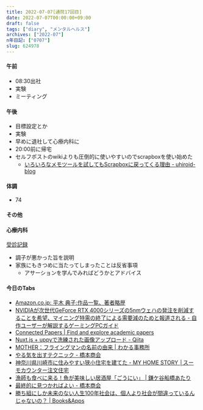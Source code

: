 ```yaml
---
title: 2022-07-07[通院17回目]
date: 2022-07-07T00:00:00+09:00
draft: false
tags: ["diary", "メンタルヘルス"]
archives: ["2022-07"]
n年日記: ["0707"]
slug: 624978
---
```

#### 午前
- 08:30出社
- 実験
- ミーティング
#### 午後
- 目標設定とか
- 実験
- 早めに退社して心療内科に
- 20:00前に帰宅
- セルフポストのwikiよりも圧倒的に使いやすいのでscrapboxを使い始めた
  - [いろいろなメモツールを試してもScrapboxに戻ってくる理由 - uhiroid-blog](https://uhiroid-blog.com/entry/2022/06/26/144542)
#### 体調
- 74
#### その他
#### 心療内科
[受診記録](https://scrapbox.io/sk85/心療内科_2022%2F7%2F7)
- 調子が悪かった旨を説明
- 家族にもきつめに当たってしまったことは反省事項
  - アサーションを学んでみればどうかとアドバイス
#### 今日のTabs
- [Amazon.co.jp: 平木 典子:作品一覧、著者略歴](https://www.amazon.co.jp/kindle-dbs/entity/author/B001I7GYD6?_encoding=UTF8&offset=0&pageSize=12&searchAlias=stripbooks&sort=author-sidecar-rank&page=1&langFilter=default#formatSelectorHeader)
- [NVIDIAが次世代GeForce RTX 4000シリーズの5nmウェハの発注を削減することを希望、マイニング特需の終了による需要減のためと報道される - 自作ユーザーが解説するゲーミングPCガイド](https://g-pc.info/archives/26133/)
- [Connected Papers | Find and explore academic papers](https://www.connectedpapers.com/)
- [Nuxt.js + uppyで洗練された画像アップロード - Qiita](https://qiita.com/reireias/items/d84b51acda1df792ac0e)
- [MOTHER：フライングマンの名前の由来 | わかる事務所](https://wakaru-office.com/news/mother%ef%bc%9a%e3%83%95%e3%83%a9%e3%82%a4%e3%83%b3%e3%82%b0%e3%83%9e%e3%83%b3%e3%81%ae%e5%90%8d%e5%89%8d%e3%81%ae%e7%94%b1%e6%9d%a5/)
- [やる気を出すテクニック - 橋本商会](https://scrapbox.io/shokai/%E3%82%84%E3%82%8B%E6%B0%97%E3%82%92%E5%87%BA%E3%81%99%E3%83%86%E3%82%AF%E3%83%8B%E3%83%83%E3%82%AF)
- [神奈川県川崎市に住みやすい狭小住宅を建てた - MY HOME STORY │スーモカウンター注文住宅](https://www.suumocounter.jp/chumon/report/jitsurei/entry/2022/07/05/103000)
- [漁師も食べに来る！魚が美味しい居酒屋「ごうにい」 | 鎌ケ谷船橋あたり](https://atari-kamafuna.com/2018/06/08/gr_syurakuba52/)
- [最終的に見つかればよい - 橋本商会](https://scrapbox.io/shokai/%E6%9C%80%E7%B5%82%E7%9A%84%E3%81%AB%E8%A6%8B%E3%81%A4%E3%81%8B%E3%82%8C%E3%81%B0%E3%82%88%E3%81%84)
- [勝ち組にしか未来のない人生100年社会は、個人より社会が間違っているんじゃないの？ | Books&Apps](https://blog.tinect.jp/?p=77334)
